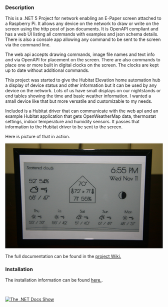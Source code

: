 ### Description
This is a .NET 5 Project for network enabling an E-Paper screen attached to a Raspberry Pi. It allows
any device on the network to draw or write on the screen using the http post of json documents.  It is
OpenAPI compliant and has a web UI listing all commands with examples and json schema details. There is 
also a console app allowing any command to be sent to the screen via the command line.

The web api accepts drawing commands, image file names and text info and via OpenAPI for placement on 
the screen.  There are also commands to place one or more built in digital clocks on the screen. The
clocks are kept up to date without additional commands.

This project was started to give the Hubitat Elevation home automation hub a display of device status
and other information but it can be used by any device on the network. Lots of us have small displays on our
nightstands or end tables showing the time and basic weather information. I wanted a small device like that
but more versatile and customizable to my needs.

Included is a Hubitat driver that can communicate with the web api and an example Hubitat application that
gets OpenWeatherMap data, thermostat settings, indoor temperature and humidity sensors.  It passes that
information to the Hubitat driver to be sent to the screen.

Here is picture of that in action.

![Image of display](https://raw.githubusercontent.com/thecaptncode/IoTDisplay/master/Hardware1.jpg)

The full documentation can be found in the [project Wiki.](https://github.com/thecaptncode/IoTDisplay/wiki)

### Installation

The installation information can be found [here.](https://github.com/thecaptncode/IoTDisplay/wiki/Installation).


&nbsp;

[![The .NET Docs Show](https://www.promoteyoutubevideos.com/wp-content/uploads/2012/05/as-seen-on-youtube1.jpg "The .NET Docs Show")][dnd]

[dnd]: https://www.youtube.com/watch?v=t-rFj54BsDI
